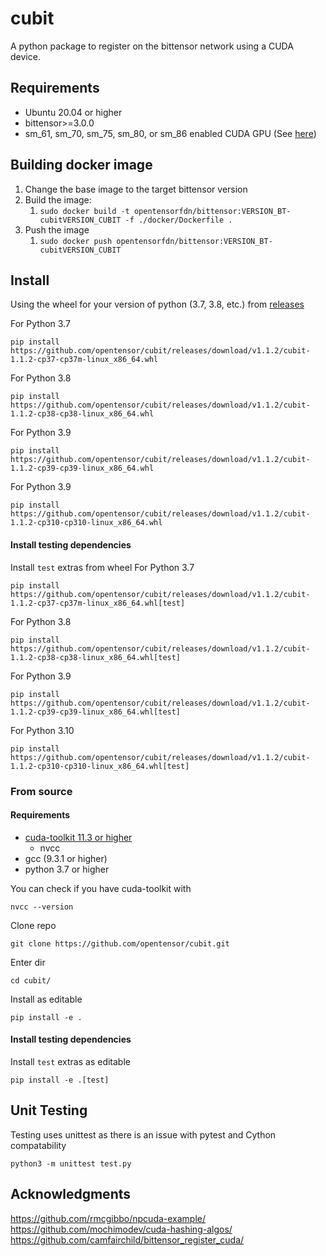 # cubit

A python package to register on the bittensor network using a CUDA device.

## Requirements
- Ubuntu 20.04 or higher  
- bittensor>=3.0.0  
- sm_61, sm_70, sm_75, sm_80, or sm_86 enabled CUDA GPU (See [here](https://arnon.dk/matching-sm-architectures-arch-and-gencode-for-various-nvidia-cards/))

## Building docker image

1. Change the base image to the target bittensor version
1. Build the image:
    1. `sudo docker build -t opentensorfdn/bittensor:VERSION_BT-cubitVERSION_CUBIT -f ./docker/Dockerfile .`
1. Push the image
    1. `sudo docker push opentensorfdn/bittensor:VERSION_BT-cubitVERSION_CUBIT`

## Install
Using the wheel for your version of python (3.7, 3.8, etc.) from [releases](https://github.com/opentensor/cubit/releases/latest)  

For Python 3.7  
```
pip install https://github.com/opentensor/cubit/releases/download/v1.1.2/cubit-1.1.2-cp37-cp37m-linux_x86_64.whl
```   
For Python 3.8  
```
pip install https://github.com/opentensor/cubit/releases/download/v1.1.2/cubit-1.1.2-cp38-cp38-linux_x86_64.whl
```   
For Python 3.9  
```
pip install https://github.com/opentensor/cubit/releases/download/v1.1.2/cubit-1.1.2-cp39-cp39-linux_x86_64.whl
```   
For Python 3.9  
```
pip install https://github.com/opentensor/cubit/releases/download/v1.1.2/cubit-1.1.2-cp310-cp310-linux_x86_64.whl
```   
#### Install testing dependencies
Install `test` extras from wheel
For Python 3.7  
```
pip install https://github.com/opentensor/cubit/releases/download/v1.1.2/cubit-1.1.2-cp37-cp37m-linux_x86_64.whl[test]
```   
For Python 3.8  
```
pip install https://github.com/opentensor/cubit/releases/download/v1.1.2/cubit-1.1.2-cp38-cp38-linux_x86_64.whl[test]
```   
For Python 3.9  
```
pip install https://github.com/opentensor/cubit/releases/download/v1.1.2/cubit-1.1.2-cp39-cp39-linux_x86_64.whl[test]
```   
For Python 3.10  
```
pip install https://github.com/opentensor/cubit/releases/download/v1.1.2/cubit-1.1.2-cp310-cp310-linux_x86_64.whl[test]
```   
### From source
#### Requirements   
- [cuda-toolkit 11.3 or higher](https://developer.nvidia.com/cuda-downloads)
    - nvcc
- gcc (9.3.1 or higher)
- python 3.7 or higher  
    
You can check if you have cuda-toolkit with 
```
nvcc --version
```  


Clone repo  
```
git clone https://github.com/opentensor/cubit.git
```  
Enter dir  
```
cd cubit/
```   
Install as editable    
```
pip install -e .
```  

#### Install testing dependencies
Install `test` extras as editable   
```
pip install -e .[test]
```  
## Unit Testing 
Testing uses unittest as there is an issue with pytest and Cython compatability

```
python3 -m unittest test.py
```  

## Acknowledgments
  
https://github.com/rmcgibbo/npcuda-example/  
https://github.com/mochimodev/cuda-hashing-algos/  
https://github.com/camfairchild/bittensor_register_cuda/
